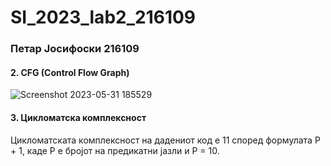 # SI_2023_lab2_216109

### Петар Јосифоски 216109

#### 2. CFG (Control Flow Graph)
![Screenshot 2023-05-31 185529](https://github.com/XpertPetar/SI_2023_lab2_216109/assets/92750318/c12971a6-1136-4cef-b7bf-80d64677c1fe)

#### 3. Цикломатска комплексност
Цикломатската комплексност на дадениот код е 11 според формулата P + 1, каде P е бројот на предикатни јазли и P = 10. 


